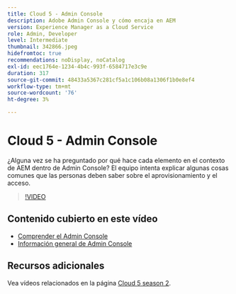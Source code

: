 ```yaml
---
title: Cloud 5 - Admin Console
description: Adobe Admin Console y cómo encaja en AEM
version: Experience Manager as a Cloud Service
role: Admin, Developer
level: Intermediate
thumbnail: 342866.jpeg
hidefromtoc: true
recommendations: noDisplay, noCatalog
exl-id: eec1764e-1234-4b4c-993f-6584717e3c9e
duration: 317
source-git-commit: 48433a5367c281cf5a1c106b08a1306f1b0e8ef4
workflow-type: tm+mt
source-wordcount: '76'
ht-degree: 3%

---
```


# Cloud 5 - Admin Console

¿Alguna vez se ha preguntado por qué hace cada elemento en el contexto de AEM dentro de Admin Console? El equipo intenta explicar algunas cosas comunes que las personas deben saber sobre el aprovisionamiento y el acceso.

>[!VIDEO](https://video.tv.adobe.com/v/342866?quality=12&learn=on)

## Contenido cubierto en este vídeo

+ [Comprender el Admin Console](https://experienceleague.adobe.com/docs/experience-manager-cloud-service/content/onboarding/onboarding-concepts/admin-console.html?lang=es)
+ [Información general de Admin Console](https://helpx.adobe.com/es/enterprise/using/admin-console.html)

## Recursos adicionales

Vea vídeos relacionados en la página [Cloud 5 season 2](../cloud5-season-2.md).
